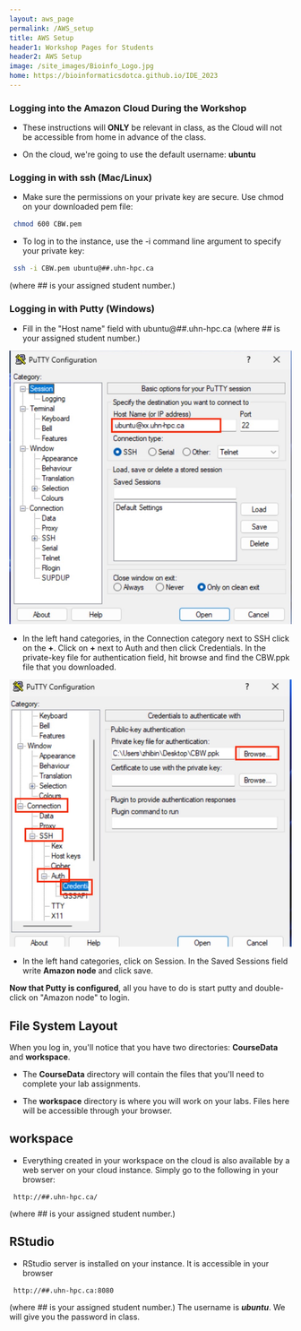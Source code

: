 ```yaml
---
layout: aws_page
permalink: /AWS_setup
title: AWS Setup
header1: Workshop Pages for Students
header2: AWS Setup
image: /site_images/Bioinfo_Logo.jpg
home: https://bioinformaticsdotca.github.io/IDE_2023
---
```


### Logging into the Amazon Cloud During the Workshop  


* These instructions will **ONLY** be relevant in class, as the Cloud will not be accessible from home in advance of the class.
 
* On the cloud, we're going to use the default username: **ubuntu**
 

### Logging in with ssh (Mac/Linux) <a id="maclinux"></a>

* Make sure the permissions on your private key are secure. Use chmod on your downloaded pem file:

```bash
 chmod 600 CBW.pem
```

* To log in to the instance, use the -i command line argument to specify your private key:

```bash
 ssh -i CBW.pem ubuntu@##.uhn-hpc.ca
```

(where ## is your assigned student number.)

### Logging in with Putty (Windows) <a id="windows"></a>

* Fill in the "Host name" field with ubuntu@##.uhn-hpc.ca (where ## is your assigned student number.)
 
<img src="https://github.com/bioinformaticsdotca/AWS_stuff/blob/master/Putty_Basic_Options.jpg?raw=true" alt="Basic Putty Options" class="center">

* In the left hand categories, in the Connection category next to SSH click on the **+**. Click on **+** next to Auth and then click Credentials. In the private-key file for authentication field, hit browse and find the CBW.ppk file that you downloaded.

<img src="https://github.com/bioinformaticsdotca/AWS_stuff/blob/master/Putty_Auth_Options.jpg?raw=true" alt="Putty Auth Options" class="center">

* In the left hand categories, click on Session.  In the Saved Sessions field write **Amazon node** and click save.

**Now that Putty is configured**, all you have to do is start putty and double-click on "Amazon node" to login.


## File System Layout <a id="filesystem"></a>

When you log in, you'll notice that you have two directories: **CourseData** and **workspace**.

* The **CourseData** directory will contain the files that you'll need to complete your lab assignments.

* The **workspace** directory is where you will work on your labs. Files here will be accessible through your browser.

## workspace

* Everything created in your workspace on the cloud is also available by a web server on your cloud instance.  Simply go to the following in your browser:

```
 http://##.uhn-hpc.ca/
```
(where ## is your assigned student number.)

## RStudio 
* RStudio server is installed on your instance. It is accessible in your browser
```
 http://##.uhn-hpc.ca:8080
```
(where ## is your assigned student number.) The username is ***ubuntu***. We will give you the password in class.
